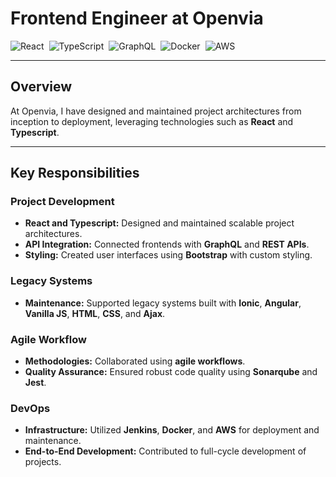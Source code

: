 # **Frontend Engineer at Openvia**

<div style="display: flex; gap: 0.5rem; flex-wrap: wrap;">
  <img src="https://img.shields.io/badge/React-black?style=flat-square&logo=React" alt="React" />
  <img src="https://img.shields.io/badge/TypeScript-black?style=flat-square&logo=TypeScript" alt="TypeScript" />
  <img src="https://img.shields.io/badge/GraphQL-black?style=flat-square&logo=GraphQL" alt="GraphQL" />
  <img src="https://img.shields.io/badge/Docker-black?style=flat-square&logo=Docker" alt="Docker" />
  <img src="https://img.shields.io/badge/AWS-black?style=flat-square&logo=Amazon%20AWS" alt="AWS" />
</div>

---

## **Overview**

At Openvia, I have designed and maintained project architectures from inception to deployment, leveraging technologies such as **React** and **Typescript**.

---

## **Key Responsibilities**

### **Project Development**

- **React and Typescript:** Designed and maintained scalable project architectures.
- **API Integration:** Connected frontends with **GraphQL** and **REST APIs**.
- **Styling:** Created user interfaces using **Bootstrap** with custom styling.

### **Legacy Systems**

- **Maintenance:** Supported legacy systems built with **Ionic**, **Angular**, **Vanilla JS**, **HTML**, **CSS**, and **Ajax**.

### **Agile Workflow**

- **Methodologies:** Collaborated using **agile workflows**.
- **Quality Assurance:** Ensured robust code quality using **Sonarqube** and **Jest**.

### **DevOps**

- **Infrastructure:** Utilized **Jenkins**, **Docker**, and **AWS** for deployment and maintenance.
- **End-to-End Development:** Contributed to full-cycle development of projects.
